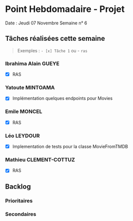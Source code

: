 # Point Hebdomadaire - Projet

Date : Jeudi 07 Novembre
Semaine n° 6

## Tâches réalisées cette semaine

> Exemples : `- [x] Tâche 1` ou - `ras`

### Ibrahima Alain GUEYE

- [x] RAS

### Yatoute MINTOAMA

- [x] Implémentation quelques endpoints pour Movies

### Emile MONCEL

- [x] RAS 

### Léo LEYDOUR

- [x] Implementation de tests pour la classe MovieFromTMDB

### Mathieu CLEMENT-COTTUZ

- [x] RAS

## Backlog



### Prioritaires

### Secondaires
